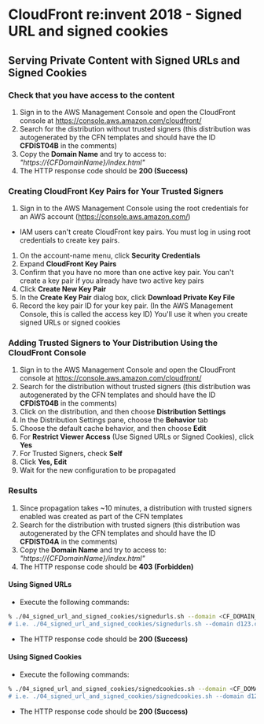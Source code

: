 # CloudFront re:invent 2018 - Signed URL and signed cookies

## Serving Private Content with Signed URLs and Signed Cookies

### Check that you have access to the content

1. Sign in to the AWS Management Console and open the CloudFront console at https://console.aws.amazon.com/cloudfront/
1. Search for the distribution without trusted signers (this distribution was autogenerated by the CFN templates and should have the ID **CFDIST04B** in the comments)
1. Copy the **Domain Name** and try to access to: *"https://{CFDomainName}/index.html"*
1. The HTTP response code should be **200 (Success)**

### Creating CloudFront Key Pairs for Your Trusted Signers

1. Sign in to the AWS Management Console using the root credentials for an AWS account (https://console.aws.amazon.com/)
  * IAM users can't create CloudFront key pairs. You must log in using root credentials to create key pairs.
1. On the account-name menu, click **Security Credentials**
1. Expand **CloudFront Key Pairs**
1. Confirm that you have no more than one active key pair. You can't create a key pair if you already have two active key pairs
1. Click **Create New Key Pair**
1. In the **Create Key Pair** dialog box, click **Download Private Key File**
1. Record the key pair ID for your key pair. (In the AWS Management Console, this is called the access key ID) You'll use it when you create signed URLs or signed cookies

### Adding Trusted Signers to Your Distribution Using the CloudFront Console

1. Sign in to the AWS Management Console and open the CloudFront console at https://console.aws.amazon.com/cloudfront/
1. Search for the distribution without trusted signers (this distribution was autogenerated by the CFN templates and should have the ID **CFDIST04B** in the comments)
1. Click on the distribution, and then choose **Distribution Settings**
1. In the Distribution Settings pane, choose the **Behavior** tab
1. Choose the default cache behavior, and then choose **Edit**
1. For **Restrict Viewer Access** (Use Signed URLs or Signed Cookies), click **Yes**
1. For Trusted Signers, check **Self**
1. Click **Yes, Edit**
1. Wait for the new configuration to be propagated

### Results

1. Since propagation takes ~10 minutes, a distribution with trusted signers enabled was created as part of the CFN templates
1. Search for the distribution with trusted signers (this distribution was autogenerated by the CFN templates and should have the ID **CFDIST04A** in the comments)
1. Copy the **Domain Name** and try to access to: *"https://{CFDomainName}/index.html"*
1. The HTTP response code should be **403 (Forbidden)**

#### Using Signed URLs

* Execute the following commands:

```bash
% ./04_signed_url_and_signed_cookies/signedurls.sh --domain <CF_DOMAIN_NAME> --pk <PATH_TO_PK> --keyid <KEY_ID>"
# i.e. ./04_signed_url_and_signed_cookies/signedurls.sh --domain d123.cloudfront.net --pk ./pk-APKAJAGXLDV2OEXAMPLE.pem --keyid APKAJAGXLDV2OEXAMPLE
```

* The HTTP response code should be **200 (Success)**

#### Using Signed Cookies

* Execute the following commands:

```bash
% ./04_signed_url_and_signed_cookies/signedcookies.sh --domain <CF_DOMAIN_NAME> --pk <PATH_TO_PK> --keyid <KEY_ID>"
# i.e. ./04_signed_url_and_signed_cookies/signedcookies.sh --domain d123.cloudfront.net --pk ./pk-APKAJAGXLDV2OEXAMPLE.pem --keyid APKAJAGXLDV2OEXAMPLE
```

* The HTTP response code should be **200 (Success)**
